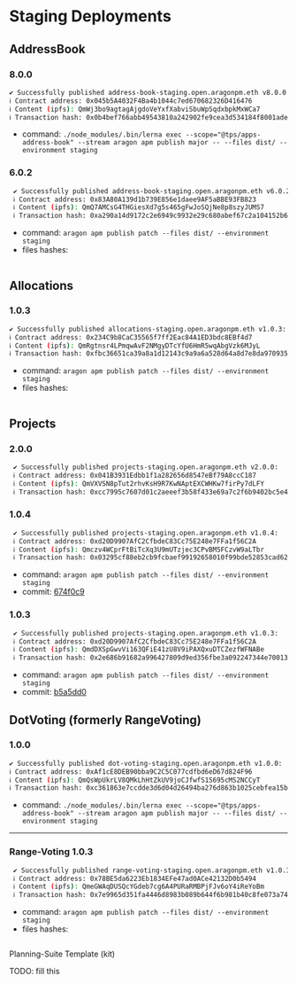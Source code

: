 # Staging Deployments

## AddressBook

### 8.0.0

```sh
✔ Successfully published address-book-staging.open.aragonpm.eth v8.0.0:
ℹ Contract address: 0x045b5A4032F4Ba4b1044c7ed670682326D416476
ℹ Content (ipfs): QmWj3bo9agtagAjgdoVeYxfXabviSbuWpSqdxbpkMxWCa7
ℹ Transaction hash: 0x0b4bef766abb49543810a242902fe9cea3d534184f8001ade47f341559982c2b
```

- command: `./node_modules/.bin/lerna exec --scope="@tps/apps-address-book" --stream aragon apm publish major -- --files dist/ --environment staging`

### 6.0.2

```sh
 ✔ Successfully published address-book-staging.open.aragonpm.eth v6.0.2:
 ℹ Contract address: 0x83A80A139d1b739E856e1daee9AF5aBBE93FB823
 ℹ Content (ipfs): QmQ7AMCsG4THGiesXd7g5s465gFwJoSQjNe8p8szyJUMS7
 ℹ Transaction hash: 0xa290a14d9172c2e6949c9932e29c680abef67c2a104152b6519cb5100dab7d71
```

- command: `aragon apm publish patch --files dist/ --environment staging`
- files hashes:

```sh

```

## Allocations

### 1.0.3

```sh
✔ Successfully published allocations-staging.open.aragonpm.eth v1.0.3:
ℹ Contract address: 0x234C9b8CaC35565f7ff2Eac84A1ED3bdc8EBf4d7
ℹ Content (ipfs): QmRgtnsr4LPmqwAvF2NMgyDTcYfU6HmR5wqAbgVzk6MJyL
ℹ Transaction hash: 0xfbc36651ca39a8a1d12143c9a9a6a528d64a8d7e8da970935e4c0900152a8e77
```

- command: `aragon apm publish patch --files dist/ --environment staging`
- files hashes:

```sh

```

## Projects

### 2.0.0

```sh
 ✔ Successfully published projects-staging.open.aragonpm.eth v2.0.0:
 ℹ Contract address: 0x041B3931Edbb1f1a282656d8547eBf79A8ccC187
 ℹ Content (ipfs): QmVXVSN8pTut2rhvKsH9R7KwNAptEXCWHKw7firPy7dLFY
 ℹ Transaction hash: 0xcc7995c7607d01c2aeeef3b58f433e69a7c2f6b9402bc5e4c8c6395c5f2de0a8
```

### 1.0.4

```sh
 ✔ Successfully published projects-staging.open.aragonpm.eth v1.0.4:
 ℹ Contract address: 0xd20D9907AfC2CfbdeC83Cc75E248e7FFa1f56C2A
 ℹ Content (ipfs): Qmczv4WCprFtBiTcXq3U9mUTzjec3CPvBM5FCzvW9aLTbr
 ℹ Transaction hash: 0x03295cf88eb2cb9fcbaef99192658010f99bde52853cad62ba4f683121c22a38
```

- command: `aragon apm publish patch --files dist/ --environment staging`
- commit: [674f0c9](https://github.com/AutarkLabs/planning-suite/commit/674f0c9db6ae89ef9aa6686b28963eb048f0fb1f)

### 1.0.3

```sh
 ✔ Successfully published projects-staging.open.aragonpm.eth v1.0.3:
 ℹ Contract address: 0xd20D9907AfC2CfbdeC83Cc75E248e7FFa1f56C2A
 ℹ Content (ipfs): QmdDXSpGwvVi163QFiE41zU8V9iPAXQxuDTCZezfWFNABe
 ℹ Transaction hash: 0x2e686b91682a996427809d9ed356fbe3a092247344e7001386f19bdc8964a026
```

- command: `aragon apm publish patch --files dist/ --environment staging`
- commit: [b5a5dd0](https://github.com/AutarkLabs/planning-suite/commit/b5a5dd0685e0a66e8124c9901e4f1f6249ed0d11)

## DotVoting (formerly RangeVoting)

### 1.0.0

```sh
✔ Successfully published dot-voting-staging.open.aragonpm.eth v1.0.0:
ℹ Contract address: 0xAf1cE8DEB90bba9C2C5C077cdfbd6eD67d824F96
ℹ Content (ipfs): QmQsWpUkrLV8QMkLhHtZkUV9joCJfwfS1S695cMS2NCCyT
ℹ Transaction hash: 0xc361863e7ccdde3d6d04d26494ba276d863b1025cebfea15b345c95a1fab7cbe
```

- command: `./node_modules/.bin/lerna exec --scope="@tps/apps-address-book" --stream aragon apm publish major -- --files dist/ --environment staging`

---

### Range-Voting 1.0.3

```sh
 ✔ Successfully published range-voting-staging.open.aragonpm.eth v1.0.3:
 ℹ Contract address: 0x78BE5da6223Eb1834EFe47ad0ACe42132D0b5494
 ℹ Content (ipfs): QmeGWAqDUSQcYGdeb7cg6A4PURaRMBPjFJv6oY4iReYoBm
 ℹ Transaction hash: 0x7e9965d351fa4446d8983b089b644f6b981b40c8fe073a74c2fcac7e8bde2d7f
```

- command: `aragon apm publish patch --files dist/ --environment staging`
- files hashes:

```sh


```

Planning-Suite Template (kit)

TODO: fill this
